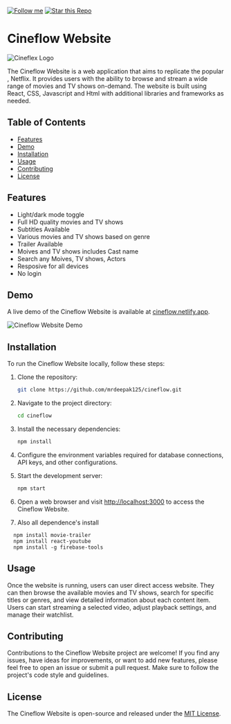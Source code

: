 [![Follow me](https://img.shields.io/github/followers/mrdeepak125?style=social)](https://github.com/mrdeepak125)
[![Star this Repo](https://img.shields.io/github/stars/mrdeepak125/music-with-react?style=social)](https://github.com/mrdeepak125/music-with-react)

# Cineflow  Website

![Cineflex Logo](./src/assets/photo.png)

The Cineflow  Website is a web application that aims to replicate the popular , Netflix. It provides users with the ability to browse and stream a wide range of movies and TV shows on-demand. The website is built using React, CSS, Javascript and Html with additional libraries and frameworks as needed.

## Table of Contents

- [Features](#features)
- [Demo](#demo)
- [Installation](#installation)
- [Usage](#usage)
- [Contributing](#contributing)
- [License](#license)

## Features

- Light/dark mode toggle
- Full HD quality movies and TV shows
- Subtitles Available
- Various movies and TV shows based on genre
- Trailer Available
- Moives and TV shows includes Cast name
- Search any Moives, TV shows, Actors
- Resposive for all devices
- No login

## Demo

A live demo of the Cineflow  Website is available at [cineflow.netlify.app](https://cineflow.netlify.app/).

![Cineflow  Website Demo](demo.gif)

## Installation

To run the Cineflow  Website locally, follow these steps:

1. Clone the repository:

   ```bash
   git clone https://github.com/mrdeepak125/cineflow.git
   ```

2. Navigate to the project directory:

   ```bash
   cd cineflow
   ```

3. Install the necessary dependencies:

   ```bash
   npm install
   ```

4. Configure the environment variables required for database connections, API keys, and other configurations.

5. Start the development server:

   ```bash
   npm start
   ```

6. Open a web browser and visit [http://localhost:3000](http://localhost:3000) to access the Cineflow  Website.

7. Also all dependence's install

  ```bas
    npm install movie-trailer
    npm install react-youtube
    npm install -g firebase-tools
  ```
## Usage

Once the website is running, users can user direct access website. They can then browse the available movies and TV shows, search for specific titles or genres, and view detailed information about each content item. Users can start streaming a selected video, adjust playback settings, and manage their watchlist.

## Contributing

Contributions to the Cineflow Website project are welcome! If you find any issues, have ideas for improvements, or want to add new features, please feel free to open an issue or submit a pull request. Make sure to follow the project's code style and guidelines.

## License

The Cineflow Website is open-source and released under the [MIT License](LICENSE).

